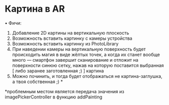 # Картина в AR

• Фичи: 
1. Добавление 2D картины на вертикальную плоскость 
2. Возможность вставить картинку с камеры устройства
3. Возможность вставить картинку из PhotoLibrary
4. При наведении камеры на вертикальную поверхность будет происходить магия в виде жёлтых точек, а когда их станет вообще много — смартфон завершит сканирование и отложит на поверхности синюю сетку, нажав на которую поставится выбранная [ либо заранее заготовленная ;) ] картина
5. Можно починить, и тогда будет отображаться не картина-заглушка, а твоя собственная ;) *

*проблемным местом является передача значения из imagePickerController в функцию addPainting
